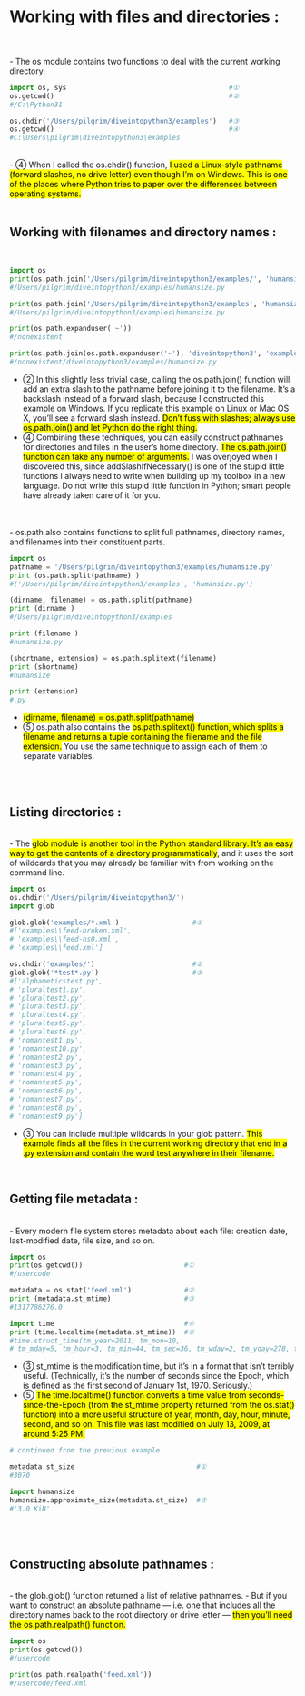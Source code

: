# Working with files and directories :
</br>
</br>
-   The os module contains two functions to deal with the current working directory.
</br>

```python
import os, sys                                        #①
os.getcwd()                                           #②
#/C:\Python31

os.chdir('/Users/pilgrim/diveintopython3/examples')   #③
os.getcwd()                                           #④
#C:\Users\pilgrim\diveintopython3\examples
```
</br>
-   ④ When I called the os.chdir() function, <mark>I used a Linux-style pathname (forward slashes, no drive letter) even though I’m on Windows. This is one of the places where Python tries to paper over the differences between operating systems.</mark>
</br>
</br>

## Working with filenames and directory names :
</br>

```python
import os
print(os.path.join('/Users/pilgrim/diveintopython3/examples/', 'humansize.py'))              #①
#/Users/pilgrim/diveintopython3/examples/humansize.py

print(os.path.join('/Users/pilgrim/diveintopython3/examples', 'humansize.py'))               #②
#/Users/pilgrim/diveintopython3/examples\humansize.py

print(os.path.expanduser('~'))                                                               #③
#/nonexistent

print(os.path.join(os.path.expanduser('~'), 'diveintopython3', 'examples', 'humansize.py'))  #④
#/nonexistent/diveintopython3/examples/humansize.py
```

-   ② In this slightly less trivial case, calling the os.path.join() function will add an extra slash to the pathname before joining it to the filename. It’s a backslash instead of a forward slash, because I constructed this example on Windows. If you replicate this example on Linux or Mac OS X, you’ll see a forward slash instead. <mark>Don’t fuss with slashes; always use os.path.join() and let Python do the right thing.</mark>
-   ④ Combining these techniques, you can easily construct pathnames for directories and files in the user’s home directory. <mark>The os.path.join() function can take any number of arguments.</mark> I was overjoyed when I discovered this, since addSlashIfNecessary() is one of the stupid little functions I always need to write when building up my toolbox in a new language. Do not write this stupid little function in Python; smart people have already taken care of it for you.

</br>
</br>
-   os.path also contains functions to split full pathnames, directory names, and filenames into their constituent parts.
</br>

```python
import os
pathname = '/Users/pilgrim/diveintopython3/examples/humansize.py'
print (os.path.split(pathname) )                                       #①
#('/Users/pilgrim/diveintopython3/examples', 'humansize.py')

(dirname, filename) = os.path.split(pathname)                          #②
print (dirname )                                                       #③
#/Users/pilgrim/diveintopython3/examples

print (filename )                                                      #④
#humansize.py

(shortname, extension) = os.path.splitext(filename)                    #⑤
print (shortname)
#humansize

print (extension)
#.py
```
- <mark>(dirname, filename) = os.path.split(pathname)</mark>
-   ⑤ os.path also contains the <mark>os.path.splitext() function, which splits a filename and returns a tuple containing the filename and the file extension.</mark> You use the same technique to assign each of them to separate variables.

</br>
</br>

## Listing directories :
</br>
-   The <mark>glob module is another tool in the Python standard library. It’s an easy way to get the contents of a directory programmatically</mark>, and it uses the sort of wildcards that you may already be familiar with from working on the command line.
</br>

```python
import os
os.chdir('/Users/pilgrim/diveintopython3/')
import glob

glob.glob('examples/*.xml')                  #①
#['examples\\feed-broken.xml',
# 'examples\\feed-ns0.xml',
# 'examples\\feed.xml']

os.chdir('examples/')                        #②
glob.glob('*test*.py')                       #③
#['alphameticstest.py',
# 'pluraltest1.py',
# 'pluraltest2.py',
# 'pluraltest3.py',
# 'pluraltest4.py',
# 'pluraltest5.py',
# 'pluraltest6.py',
# 'romantest1.py',
# 'romantest10.py',
# 'romantest2.py',
# 'romantest3.py',
# 'romantest4.py',
# 'romantest5.py',
# 'romantest6.py',
# 'romantest7.py',
# 'romantest8.py',
# 'romantest9.py']
```

-   ③ You can include multiple wildcards in your glob pattern. <mark>This example finds all the files in the current working directory that end in a .py extension and contain the word test anywhere in their filename.</mark>

</br>

## Getting file metadata :
</br>
- Every modern file system stores metadata about each file: creation date, last-modified date, file size, and so on.
</br>

```python
import os
print(os.getcwd())                         #①
#/usercode

metadata = os.stat('feed.xml')             #②
print (metadata.st_mtime)                  #③
#1317786276.0

import time                                #④
print (time.localtime(metadata.st_mtime))  #⑤
#time.struct_time(tm_year=2011, tm_mon=10, 
# tm_mday=5, tm_hour=3, tm_min=44, tm_sec=36, tm_wday=2, tm_yday=278, tm_isdst=0)
```

-   ③ st_mtime is the modification time, but it’s in a format that isn’t terribly useful. (Technically, it’s the number of seconds since the Epoch, which is defined as the first second of January 1st, 1970. Seriously.)
-   ⑤ <mark>The time.localtime() function converts a time value from seconds-since-the-Epoch (from the st_mtime property returned from the os.stat() function) into a more useful structure of year, month, day, hour, minute, second, and so on. This file was last modified on July 13, 2009, at around 5:25 PM.</mark>

```python
# continued from the previous example

metadata.st_size                              #①
#3070

import humansize
humansize.approximate_size(metadata.st_size)  #②
#'3.0 KiB'
```

</br>
</br>

## Constructing absolute pathnames :
</br>
-   the glob.glob() function returned a list of relative pathnames.
-   But if you want to construct an absolute pathname — i.e. one that includes all the directory names back to the root directory or drive letter — <mark>then you’ll need the os.path.realpath() function.</mark>

```python
import os
print(os.getcwd())
#/usercode

print(os.path.realpath('feed.xml'))
#/usercode/feed.xml
```


